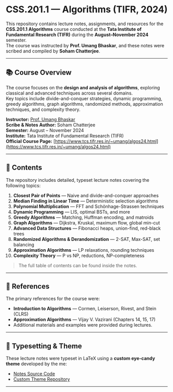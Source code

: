 # CSS.201.1 — Algorithms (TIFR, 2024)

This repository contains lecture notes, assignments, and resources for the **CSS.201.1 Algorithms** course conducted at the **Tata Institute of Fundamental Research (TIFR)** during the **August–November 2024** semester.  
The course was instructed by **Prof. Umang Bhaskar**, and these notes were scribed and compiled by **Soham Chatterjee**.

---

## 📚 Course Overview

The course focuses on the **design and analysis of algorithms**, exploring classical and advanced techniques across several domains.  
Key topics include divide-and-conquer strategies, dynamic programming, greedy algorithms, graph algorithms, randomized methods, approximation techniques, and complexity theory.

**Instructor:** [Prof. Umang Bhaskar](https://www.tcs.tifr.res.in/~umang/)  
**Scribe & Notes Author:** Soham Chatterjee  
**Semester:** August – November 2024  
**Institute:** Tata Institute of Fundamental Research (TIFR)  
**Official Course Page:** [https://www.tcs.tifr.res.in/~umang/algos24.html](https://www.tcs.tifr.res.in/~umang/algos24.html)

---

## 📝 Contents

The repository includes detailed, typeset lecture notes covering the following topics:

1. **Closest Pair of Points** — Naive and divide-and-conquer approaches  
2. **Median Finding in Linear Time** — Deterministic selection algorithms  
3. **Polynomial Multiplication** — FFT and Schönhage-Strassen techniques  
4. **Dynamic Programming** — LIS, optimal BSTs, and more  
5. **Greedy Algorithms** — Matching, Huffman encoding, and matroids  
6. **Graph Algorithms** — Dijkstra, Kruskal, maximum flow, global min-cut  
7. **Advanced Data Structures** — Fibonacci heaps, union-find, red-black trees  
8. **Randomized Algorithms & Derandomization** — 2-SAT, Max-SAT, set balancing  
9. **Approximation Algorithms** — LP relaxations, rounding techniques  
10. **Complexity Theory** — P vs NP, reductions, NP-completeness  

> The full table of contents can be found inside the notes.

---

## 📖 References

The primary references for the course were:

- **Introduction to Algorithms** — Cormen, Leiserson, Rivest, and Stein (CLRS)
- **Approximation Algorithms** — Vijay V. Vazirani (Chapters 14, 15, 17)
- Additional materials and examples were provided during lectures.

---

## 🎨 Typesetting & Theme

These lecture notes were typeset in LaTeX using a **custom eye-candy theme** developed by the me:

- [Notes Source Code](https://github.com/sohamch08/Academic-Notes/tree/master/Course%20Lecture%20Notes/Algorithms)
- [Custom Theme Repository](https://github.com/sohamch08/Eye-Candy-Lecture-Notes-Theme)

---

